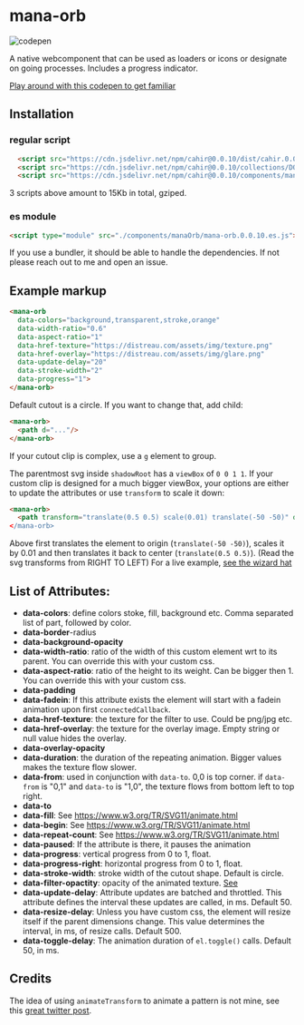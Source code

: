 # mana-orb
![codepen](https://shots.codepen.io/username/pen/YPKaMdL-320.jpg?version=1737116949)

A native webcomponent that can be used as loaders or icons or designate on going processes. Includes a progress indicator.

[Play around with this codepen to get familiar](https://codepen.io/IbrahimTanyalcin/pen/YPKaMdL)

## Installation

### regular script

```html
  <script src="https://cdn.jsdelivr.net/npm/cahir@0.0.10/dist/cahir.0.0.10.evergreen.umd.min.js"></script>
  <script src="https://cdn.jsdelivr.net/npm/cahir@0.0.10/collections/DOM/ch.0.0.10.js"></script>
  <script src="https://cdn.jsdelivr.net/npm/cahir@0.0.10/components/manaOrb/mana-orb.0.0.10.js"></script>
```

3 scripts above amount to 15Kb in total, gziped.

### es module
```html
<script type="module" src="./components/manaOrb/mana-orb.0.0.10.es.js"></script>
```

If you use a bundler, it should be able to handle the dependencies. If not please reach out to me and open an issue.

## Example markup
```html
<mana-orb 
  data-colors="background,transparent,stroke,orange"
  data-width-ratio="0.6" 
  data-aspect-ratio="1" 
  data-href-texture="https://distreau.com/assets/img/texture.png"
  data-href-overlay="https://distreau.com/assets/img/glare.png"
  data-update-delay="20" 
  data-stroke-width="2" 
  data-progress="1">
</mana-orb>
```

Default cutout is a circle. If you want to change that, add child:

```html
<mana-orb>
  <path d="..."/>
</mana-orb>
```

If your cutout clip is complex, use a `g` element to group.

The parentmost svg inside `shadowRoot` has a `viewBox` of `0 0 1 1`. If your custom clip is designed for a much bigger viewBox, your options are either to update the attributes or use `transform` to scale it down:

```html
<mana-orb>
  <path transform="translate(0.5 0.5) scale(0.01) translate(-50 -50)" d="m 93.102467,88.879897 c 5.327891,-5.333401...../>
</mana-orb>
```

Above first translates the element to origin (`translate(-50 -50)`), scales it by 0.01 and then translates it back to center (`translate(0.5 0.5)`). (Read the svg transforms from RIGHT TO LEFT) For a live example, [see the wizard hat](https://codepen.io/IbrahimTanyalcin/pen/YPKaMdL)

## List of Attributes:

- **data-colors**: define colors stoke, fill, background etc. Comma separated list of part, followed by color.
- **data-border**-radius
- **data-background-opacity**
- **data-width-ratio**: ratio of the width of this custom element wrt to its parent. You can override this with your custom css.
- **data-aspect-ratio**: ratio of the height to its weight. Can be bigger then 1. You can override this with your custom css.
- **data-padding**
- **data-fadein**: If this attribute exists the element will start with a fadein animation upon first `connectedCallback`.
- **data-href-texture**: the texture for the filter to use. Could be png/jpg etc.
- **data-href-overlay**: the texture for the overlay image. Empty string or null value hides the overlay.
- **data-overlay-opacity**
- **data-duration**: the duration of the repeating animation. Bigger values makes the texture flow slower.
- **data-from**: used in conjunction with `data-to`. 0,0 is top corner. if `data-from` is "0,1" and `data-to` is "1,0", the texture flows from bottom left to top right.
- **data-to**
- **data-fill**: See https://www.w3.org/TR/SVG11/animate.html
- **data-begin**: See https://www.w3.org/TR/SVG11/animate.html
- **data-repeat-count**: See https://www.w3.org/TR/SVG11/animate.html
- **data-paused**: If the attribute is there, it pauses the animation
- **data-progress**: vertical progress from 0 to 1, float.
- **data-progress-right**: horizontal progress from 0 to 1, float.
- **data-stroke-width**: stroke width of the cutout shape. Default is circle.
- **data-filter-opactity**: opacity of the animated texture. [See](https://codepen.io/IbrahimTanyalcin/pen/YPKaMdL)
- **data-update-delay**: Attribute updates are batched and throttled. This attribute defines the interval these updates are called, in ms. Default 50.
- **data-resize-delay**: Unless you have custom css, the element will resize itself if the parent dimensions change. This value determines the interval, in ms, of resize calls. Default 500.
- **data-toggle-delay**: The animation duration of `el.toggle()` calls. Default 50, in ms.

## Credits
The idea of using `animateTransform` to animate a pattern is not mine, see this [great twitter post](https://x.com/bbssppllvv/status/1844450794298634307).
